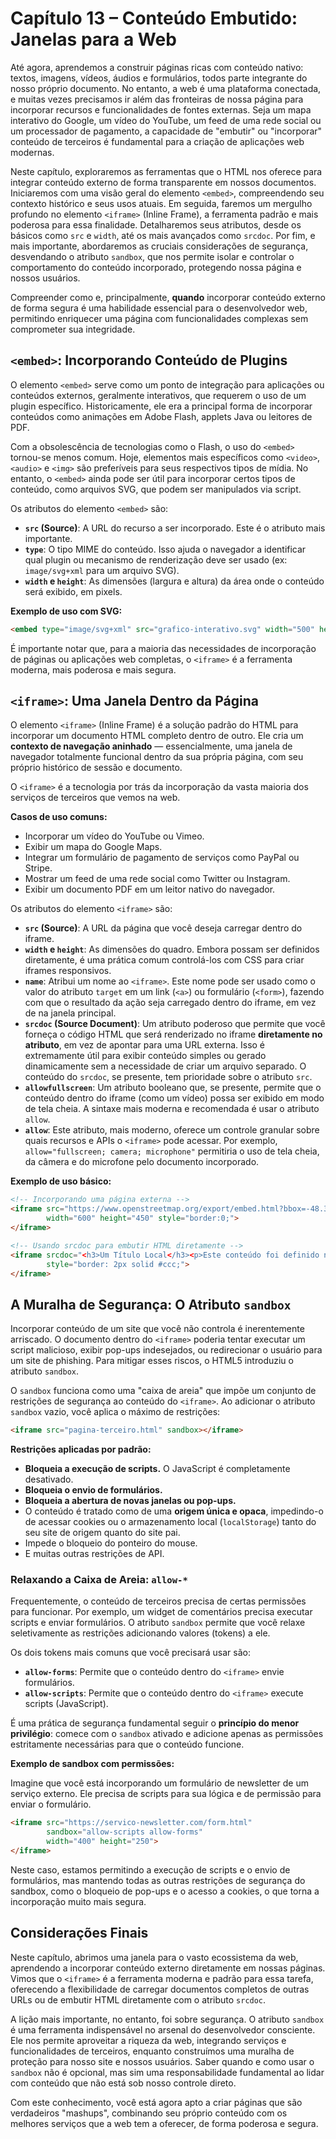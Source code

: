 # Capítulo 13 – Conteúdo Embutido: Janelas para a Web

Até agora, aprendemos a construir páginas ricas com conteúdo nativo: textos, imagens, vídeos, áudios e formulários, todos parte integrante do nosso próprio documento. No entanto, a web é uma plataforma conectada, e muitas vezes precisamos ir além das fronteiras de nossa página para incorporar recursos e funcionalidades de fontes externas. Seja um mapa interativo do Google, um vídeo do YouTube, um feed de uma rede social ou um processador de pagamento, a capacidade de "embutir" ou "incorporar" conteúdo de terceiros é fundamental para a criação de aplicações web modernas.

Neste capítulo, exploraremos as ferramentas que o HTML nos oferece para integrar conteúdo externo de forma transparente em nossos documentos. Iniciaremos com uma visão geral do elemento `<embed>`, compreendendo seu contexto histórico e seus usos atuais. Em seguida, faremos um mergulho profundo no elemento `<iframe>` (Inline Frame), a ferramenta padrão e mais poderosa para essa finalidade. Detalharemos seus atributos, desde os básicos como `src` e `width`, até os mais avançados como `srcdoc`. Por fim, e mais importante, abordaremos as cruciais considerações de segurança, desvendando o atributo `sandbox`, que nos permite isolar e controlar o comportamento do conteúdo incorporado, protegendo nossa página e nossos usuários.

Compreender como e, principalmente, **quando** incorporar conteúdo externo de forma segura é uma habilidade essencial para o desenvolvedor web, permitindo enriquecer uma página com funcionalidades complexas sem comprometer sua integridade.

## `<embed>`: Incorporando Conteúdo de Plugins

O elemento `<embed>` serve como um ponto de integração para aplicações ou conteúdos externos, geralmente interativos, que requerem o uso de um plugin específico. Historicamente, ele era a principal forma de incorporar conteúdos como animações em Adobe Flash, applets Java ou leitores de PDF.

Com a obsolescência de tecnologias como o Flash, o uso do `<embed>` tornou-se menos comum. Hoje, elementos mais específicos como `<video>`, `<audio>` e `<img>` são preferíveis para seus respectivos tipos de mídia. No entanto, o `<embed>` ainda pode ser útil para incorporar certos tipos de conteúdo, como arquivos SVG, que podem ser manipulados via script.

Os atributos do elemento `<embed>` são:

- **`src` (Source)**: A URL do recurso a ser incorporado. Este é o atributo mais importante.
- **`type`**: O tipo MIME do conteúdo. Isso ajuda o navegador a identificar qual plugin ou mecanismo de renderização deve ser usado (ex: `image/svg+xml` para um arquivo SVG).
- **`width` e `height`**: As dimensões (largura e altura) da área onde o conteúdo será exibido, em pixels.

**Exemplo de uso com SVG:**

```html
<embed type="image/svg+xml" src="grafico-interativo.svg" width="500" height="300">
```

É importante notar que, para a maioria das necessidades de incorporação de páginas ou aplicações web completas, o `<iframe>` é a ferramenta moderna, mais poderosa e mais segura.

## `<iframe>`: Uma Janela Dentro da Página

O elemento `<iframe>` (Inline Frame) é a solução padrão do HTML para incorporar um documento HTML completo dentro de outro. Ele cria um **contexto de navegação aninhado** — essencialmente, uma janela de navegador totalmente funcional dentro da sua própria página, com seu próprio histórico de sessão e documento.

O `<iframe>` é a tecnologia por trás da incorporação da vasta maioria dos serviços de terceiros que vemos na web.

**Casos de uso comuns:**

- Incorporar um vídeo do YouTube ou Vimeo.
- Exibir um mapa do Google Maps.
- Integrar um formulário de pagamento de serviços como PayPal ou Stripe.
- Mostrar um feed de uma rede social como Twitter ou Instagram.
- Exibir um documento PDF em um leitor nativo do navegador.

Os atributos do elemento `<iframe>` são:

- **`src` (Source)**: A URL da página que você deseja carregar dentro do iframe.
- **`width` e `height`**: As dimensões do quadro. Embora possam ser definidos diretamente, é uma prática comum controlá-los com CSS para criar iframes responsivos.
- **`name`**: Atribui um nome ao `<iframe>`. Este nome pode ser usado como o valor do atributo `target` em um link (`<a>`) ou formulário (`<form>`), fazendo com que o resultado da ação seja carregado dentro do iframe, em vez de na janela principal.
- **`srcdoc` (Source Document)**: Um atributo poderoso que permite que você forneça o código HTML que será renderizado no iframe **diretamente no atributo**, em vez de apontar para uma URL externa. Isso é extremamente útil para exibir conteúdo simples ou gerado dinamicamente sem a necessidade de criar um arquivo separado. O conteúdo do `srcdoc`, se presente, tem prioridade sobre o atributo `src`.
- **`allowfullscreen`**: Um atributo booleano que, se presente, permite que o conteúdo dentro do iframe (como um vídeo) possa ser exibido em modo de tela cheia. A sintaxe mais moderna e recomendada é usar o atributo `allow`.
- **`allow`**: Este atributo, mais moderno, oferece um controle granular sobre quais recursos e APIs o `<iframe>` pode acessar. Por exemplo, `allow="fullscreen; camera; microphone"` permitiria o uso de tela cheia, da câmera e do microfone pelo documento incorporado.

**Exemplo de uso básico:**

```html
<!-- Incorporando uma página externa -->
<iframe src="https://www.openstreetmap.org/export/embed.html?bbox=-48.3,-8.3,-47.3,-7.3" 
        width="600" height="450" style="border:0;">
</iframe>

<!-- Usando srcdoc para embutir HTML diretamente -->
<iframe srcdoc="<h3>Um Título Local</h3><p>Este conteúdo foi definido no atributo srcdoc.</p>"
        style="border: 2px solid #ccc;">
</iframe>
```

## A Muralha de Segurança: O Atributo `sandbox`

Incorporar conteúdo de um site que você não controla é inerentemente arriscado. O documento dentro do `<iframe>` poderia tentar executar um script malicioso, exibir pop-ups indesejados, ou redirecionar o usuário para um site de phishing. Para mitigar esses riscos, o HTML5 introduziu o atributo `sandbox`.

O `sandbox` funciona como uma "caixa de areia" que impõe um conjunto de restrições de segurança ao conteúdo do `<iframe>`. Ao adicionar o atributo `sandbox` vazio, você aplica o máximo de restrições:

```html
<iframe src="pagina-terceiro.html" sandbox></iframe>
```

**Restrições aplicadas por padrão:**

- **Bloqueia a execução de scripts.** O JavaScript é completamente desativado.
- **Bloqueia o envio de formulários.**
- **Bloqueia a abertura de novas janelas ou pop-ups.**
- O conteúdo é tratado como de uma **origem única e opaca**, impedindo-o de acessar cookies ou o armazenamento local (`localStorage`) tanto do seu site de origem quanto do site pai.
- Impede o bloqueio do ponteiro do mouse.
- E muitas outras restrições de API.

### Relaxando a Caixa de Areia: `allow-*`

Frequentemente, o conteúdo de terceiros precisa de certas permissões para funcionar. Por exemplo, um widget de comentários precisa executar scripts e enviar formulários. O atributo `sandbox` permite que você relaxe seletivamente as restrições adicionando valores (tokens) a ele.

Os dois tokens mais comuns que você precisará usar são:

- **`allow-forms`**: Permite que o conteúdo dentro do `<iframe>` envie formulários.
- **`allow-scripts`**: Permite que o conteúdo dentro do `<iframe>` execute scripts (JavaScript).

É uma prática de segurança fundamental seguir o **princípio do menor privilégio**: comece com o `sandbox` ativado e adicione apenas as permissões estritamente necessárias para que o conteúdo funcione.

**Exemplo de sandbox com permissões:**

Imagine que você está incorporando um formulário de newsletter de um serviço externo. Ele precisa de scripts para sua lógica e de permissão para enviar o formulário.

```html
<iframe src="https://servico-newsletter.com/form.html"
        sandbox="allow-scripts allow-forms"
        width="400" height="250">
</iframe>
```

Neste caso, estamos permitindo a execução de scripts e o envio de formulários, mas mantendo todas as outras restrições de segurança do sandbox, como o bloqueio de pop-ups e o acesso a cookies, o que torna a incorporação muito mais segura.

## Considerações Finais

Neste capítulo, abrimos uma janela para o vasto ecossistema da web, aprendendo a incorporar conteúdo externo diretamente em nossas páginas. Vimos que o `<iframe>` é a ferramenta moderna e padrão para essa tarefa, oferecendo a flexibilidade de carregar documentos completos de outras URLs ou de embutir HTML diretamente com o atributo `srcdoc`.

A lição mais importante, no entanto, foi sobre segurança. O atributo `sandbox` é uma ferramenta indispensável no arsenal do desenvolvedor consciente. Ele nos permite aproveitar a riqueza da web, integrando serviços e funcionalidades de terceiros, enquanto construímos uma muralha de proteção para nosso site e nossos usuários. Saber quando e como usar o `sandbox` não é opcional, mas sim uma responsabilidade fundamental ao lidar com conteúdo que não está sob nosso controle direto.

Com este conhecimento, você está agora apto a criar páginas que são verdadeiros "mashups", combinando seu próprio conteúdo com os melhores serviços que a web tem a oferecer, de forma poderosa e segura.